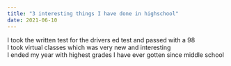 ```yaml
---
title: "3 interesting things I have done in highschool"
date: 2021-06-10
---
```


I took the written test for the drivers ed test and passed with a 98<BR>
I took virtual classes which was very new and interesting<BR>
I ended my year with highest grades I have ever gotten since middle school
